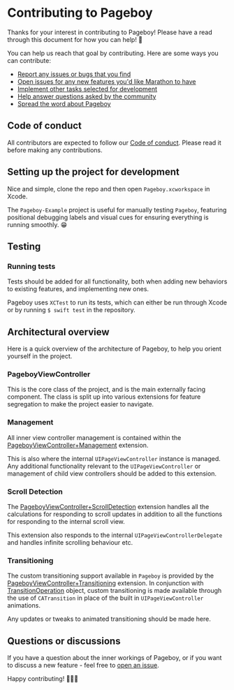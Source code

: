 # Contributing to Pageboy

Thanks for your interest in contributing to Pageboy! Please have a read through this document for how you can help! 🎉

You can help us reach that goal by contributing. Here are some ways you can contribute:

- [Report any issues or bugs that you find](https://github.com/uias/Pageboy/issues/new)
- [Open issues for any new features you'd like Marathon to have](https://github.com/uias/Pageboy/issues/new)
- [Implement other tasks selected for development](https://github.com/uias/Pageboy/issues?q=is%3Aissue+is%3Aopen+label%3A%22ready+for+development%22)
- [Help answer questions asked by the community](https://github.com/uias/Pageboy/issues?q=is%3Aopen+is%3Aissue+label%3Aquestion)
- [Spread the word about Pageboy](https://twitter.com/intent/tweet?text=Pageboy,%20UIPageViewController%20done%20properly:%20https://github.com/uias/Pageboy)

## Code of conduct

All contributors are expected to follow our [Code of conduct](CONDUCT.md).
Please read it before making any contributions.

## Setting up the project for development

Nice and simple, clone the repo and then open `Pageboy.xcworkspace` in Xcode. 

The `Pageboy-Example` project is useful for manually testing `Pageboy`, featuring positional debugging labels and visual cues for ensuring everything is running smoothly. 😁

## Testing

### Running tests

Tests should be added for all functionality, both when adding new behaviors to existing features, and implementing new ones.

Pageboy uses `XCTest` to run its tests, which can either be run through Xcode or by running `$ swift test` in the repository.

## Architectural overview

Here is a quick overview of the architecture of Pageboy, to help you orient yourself in the project.

### PageboyViewController

This is the core class of the project, and is the main externally facing component. The class is split up into various extensions for feature segregation to make the project easier to navigate. 

### Management

All inner view controller management is contained within the [PageboyViewController+Management](https://github.com/uias/Pageboy/blob/master/Sources/Pageboy/Extensions/PageboyViewController%2BManagement.swift) extension.

This is also where the internal `UIPageViewController` instance is managed. Any additional functionality relevant to the `UIPageViewController` or management of child view controllers should be added to this extension.

### Scroll Detection

The [PageboyViewController+ScrollDetection](https://github.com/uias/Pageboy/blob/master/Sources/Pageboy/Extensions/PageboyViewController%2BScrollDetection.swift) extension handles all the calculations for responding to scroll updates in addition to all the functions for responding to the internal scroll view. 

This extension also responds to the internal `UIPageViewControllerDelegate` and handles infinite scrolling behaviour etc.

### Transitioning

The custom transitioning support available in `Pageboy` is provided by the [PageboyViewController+Transitioning](https://github.com/uias/Pageboy/blob/master/Sources/Pageboy/Extensions/PageboyViewController%2BTransitioning.swift) extension. In conjunction with [TransitionOperation](https://github.com/uias/Pageboy/blob/master/Sources/Pageboy/Utilities/TransitionOperation.swift) object, custom transitioning is made available through the use of `CATransition` in place of the built in `UIPageViewController` animations.

Any updates or tweaks to animated transitioning should be made here.

## Questions or discussions

If you have a question about the inner workings of Pageboy, or if you want to discuss a new feature - feel free to [open an issue](https://github.com/uias/Pageboy/issues/new).

Happy contributing! 👨🏻‍💻